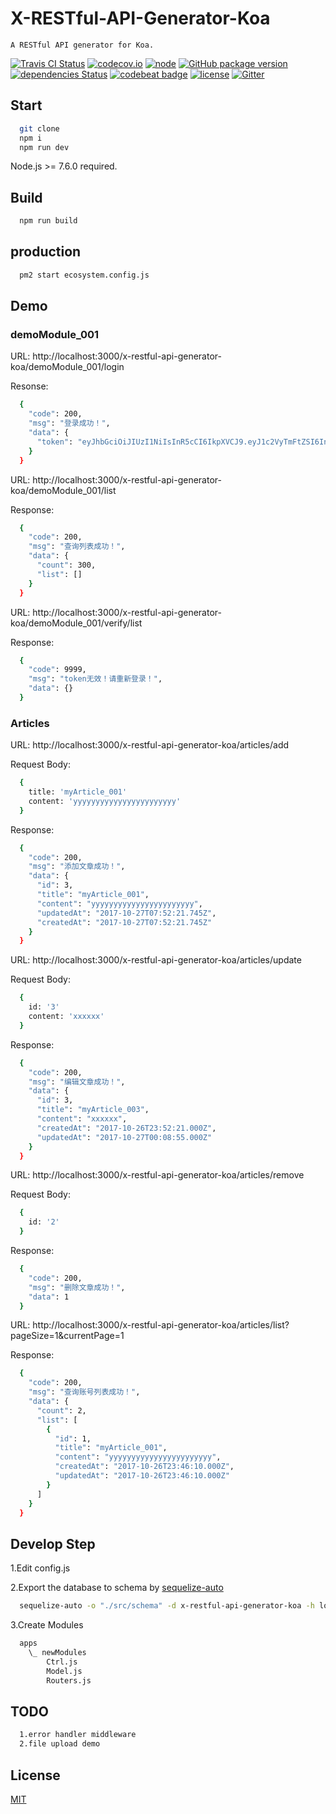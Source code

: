 # X-RESTful-API-Generator-Koa

    A RESTful API generator for Koa.

[ ![Travis CI Status](https://travis-ci.org/OXOYO/X-RESTful-API-Generator-Koa.svg?branch=master)](https://travis-ci.org/OXOYO/X-RESTful-API-Generator-Koa)
[![codecov.io](https://codecov.io/github/OXOYO/X-RESTful-API-Generator-Koa/coverage.svg?branch=master)](https://codecov.io/github/OXOYO/X-RESTful-API-Generator-Koa?branch=master)
[![node](https://img.shields.io/badge/node-v7.6.0+-blue.svg)](https://nodejs.org/)
[![GitHub package version](https://img.shields.io/github/package-json/v/OXOYO/X-RESTful-API-Generator-Koa.svg)]()
[![dependencies Status](https://david-dm.org/OXOYO/X-RESTful-API-Generator-Koa/status.svg)](https://david-dm.org/OXOYO/X-RESTful-API-Generator-Koa)
[![codebeat badge](https://codebeat.co/badges/824b49d9-dd7f-4502-9965-76aef840f8d2)](https://codebeat.co/projects/github-com-oxoyo-x-restful-api-generator-koa-master)
[![license](https://img.shields.io/github/license/OXOYO/X-RESTful-API-Generator-Koa.svg)]()
[![Gitter](https://img.shields.io/gitter/room/X-RESTful-API-Generator-Koa/chat.svg)](https://gitter.im/X-RESTful-API-Generator-Koa/chat)

## Start

```bash
  git clone
  npm i
  npm run dev
```
Node.js >= 7.6.0 required.

## Build
```bash
  npm run build
```

## production
```bash
  pm2 start ecosystem.config.js
```

## Demo

### demoModule_001
  URL: http://localhost:3000/x-restful-api-generator-koa/demoModule_001/login

  Resonse:
  ```bash
    {
      "code": 200,
      "msg": "登录成功！",
      "data": {
        "token": "eyJhbGciOiJIUzI1NiIsInR5cCI6IkpXVCJ9.eyJ1c2VyTmFtZSI6InRlc3QiLCJwYXNzd29yZCI6IjEyMzQ1NiIsImlhdCI6MTUwODkyMTY2OSwiZXhwIjoxNTA5MDA4MDY5fQ.2occtME3kLUDxntJXOz5e1dkspybGIVqbDPRgaE6lZA"
      }
    }
  ```

  URL: http://localhost:3000/x-restful-api-generator-koa/demoModule_001/list

  Response:
  ```bash
    {
      "code": 200,
      "msg": "查询列表成功！",
      "data": {
        "count": 300,
        "list": []
      }
    }
  ```

  URL: http://localhost:3000/x-restful-api-generator-koa/demoModule_001/verify/list

  Response:
  ```bash
    {
      "code": 9999,
      "msg": "token无效！请重新登录！",
      "data": {}
    }
  ```

### Articles

  URL: http://localhost:3000/x-restful-api-generator-koa/articles/add

  Request Body:
  ```bash
    {
      title: 'myArticle_001'
      content: 'yyyyyyyyyyyyyyyyyyyyyyy'
    }
  ```

  Response:
  ```bash
    {
      "code": 200,
      "msg": "添加文章成功！",
      "data": {
        "id": 3,
        "title": "myArticle_001",
        "content": "yyyyyyyyyyyyyyyyyyyyyyy",
        "updatedAt": "2017-10-27T07:52:21.745Z",
        "createdAt": "2017-10-27T07:52:21.745Z"
      }
    }
  ```

  URL: http://localhost:3000/x-restful-api-generator-koa/articles/update

  Request Body:
  ```bash
    {
      id: '3'
      content: 'xxxxxx'
    }
  ```

  Response:
  ```bash
    {
      "code": 200,
      "msg": "编辑文章成功！",
      "data": {
        "id": 3,
        "title": "myArticle_003",
        "content": "xxxxxx",
        "createdAt": "2017-10-26T23:52:21.000Z",
        "updatedAt": "2017-10-27T00:08:55.000Z"
      }
    }
  ```

  URL: http://localhost:3000/x-restful-api-generator-koa/articles/remove

  Request Body:
  ```bash
    {
      id: '2'
    }
  ```

  Response:
  ```bash
    {
      "code": 200,
      "msg": "删除文章成功！",
      "data": 1
    }
  ```

  URL: http://localhost:3000/x-restful-api-generator-koa/articles/list?pageSize=1&currentPage=1

  Response:
  ```bash
    {
      "code": 200,
      "msg": "查询账号列表成功！",
      "data": {
        "count": 2,
        "list": [
          {
            "id": 1,
            "title": "myArticle_001",
            "content": "yyyyyyyyyyyyyyyyyyyyyyy",
            "createdAt": "2017-10-26T23:46:10.000Z",
            "updatedAt": "2017-10-26T23:46:10.000Z"
          }
        ]
      }
    }
  ```

## Develop Step
  1.Edit config.js

  2.Export the database to schema by [sequelize-auto](https://github.com/sequelize/sequelize-auto)

  ```bash
    sequelize-auto -o "./src/schema" -d x-restful-api-generator-koa -h localhost -u root -p 3306 -e mysql
  ```

  3.Create Modules
  ```bash
    apps
      \_ newModules
          Ctrl.js
          Model.js
          Routers.js
  ```

## TODO

```bash
  1.error handler middleware
  2.file upload demo
```

## License
[MIT](http://opensource.org/licenses/MIT)
